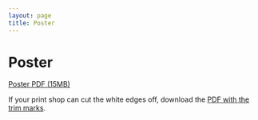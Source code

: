 ```yaml
---
layout: page
title: Poster
---
```


# Poster

[Poster PDF (15MB)](/assets/poster.pdf)

If your print shop can cut the white edges off, download the [PDF with the trim marks](/assets/poster-trim.pdf).